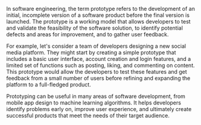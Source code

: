 

In software engineering, the term prototype refers to the development of an initial, incomplete version of a software product before the final version is launched. The prototype is a working model that allows developers to test and validate the feasibility of the software solution, to identify potential defects and areas for improvement, and to gather user feedback.

For example, let's consider a team of developers designing a new social media platform. They might start by creating a simple prototype that includes a basic user interface, account creation and login features, and a limited set of functions such as posting, liking, and commenting on content. This prototype would allow the developers to test these features and get feedback from a small number of users before refining and expanding the platform to a full-fledged product.

Prototyping can be useful in many areas of software development, from mobile app design to machine learning algorithms. It helps developers identify problems early on, improve user experience, and ultimately create successful products that meet the needs of their target audience.